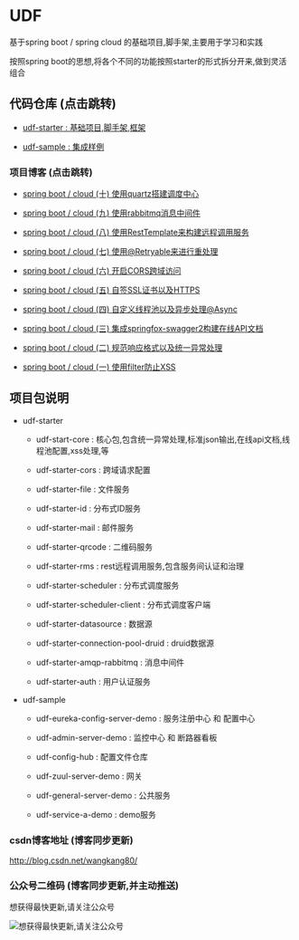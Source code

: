 # UDF

基于spring boot / spring cloud 的基础项目,脚手架,主要用于学习和实践

按照spring boot的思想,将各个不同的功能按照starter的形式拆分开来,做到灵活组合

## 代码仓库 (点击跳转)

- [udf-starter : 基础项目,脚手架,框架](https://gitee.com/wangkang/udf)

- [udf-sample : 集成样例](https://gitee.com/wangkang/udf-sample)

### 项目博客 (点击跳转)

- [spring boot / cloud (十) 使用quartz搭建调度中心](https://my.oschina.net/wangkang80/blog/983208)

- [spring boot / cloud (九) 使用rabbitmq消息中间件](https://my.oschina.net/wangkang80/blog/955328)

- [spring boot / cloud (八) 使用RestTemplate来构建远程调用服务](https://my.oschina.net/wangkang80/blog/919955)

- [spring boot / cloud (七) 使用@Retryable来进行重处理](https://my.oschina.net/wangkang80/blog/912941)

- [spring boot / cloud (六) 开启CORS跨域访问](https://my.oschina.net/wangkang80/blog/912270)

- [spring boot / cloud (五) 自签SSL证书以及HTTPS](https://my.oschina.net/wangkang80/blog/911484)

- [spring boot / cloud (四) 自定义线程池以及异步处理@Async](https://my.oschina.net/wangkang80/blog/910041)

- [spring boot / cloud (三) 集成springfox-swagger2构建在线API文档](https://my.oschina.net/wangkang80/blog/909448)

- [spring boot / cloud (二) 规范响应格式以及统一异常处理](https://my.oschina.net/wangkang80/blog/908919)

- [spring boot / cloud (一) 使用filter防止XSS](https://my.oschina.net/wangkang80/blog/908070)

## 项目包说明

- udf-starter

    - udf-start-core : 核心包,包含统一异常处理,标准json输出,在线api文档,线程池配置,xss处理,等
    
    - udf-starter-cors : 跨域请求配置
    
    - udf-starter-file : 文件服务
    
    - udf-starter-id : 分布式ID服务
    
    - udf-starter-mail : 邮件服务
    
    - udf-starter-qrcode : 二维码服务
    
    - udf-starter-rms : rest远程调用服务,包含服务间认证和治理
    
    - udf-starter-scheduler : 分布式调度服务
    
    - udf-starter-scheduler-client : 分布式调度客户端
    
    - udf-starter-datasource : 数据源
    
    - udf-starter-connection-pool-druid : druid数据源
    
    - udf-starter-amqp-rabbitmq : 消息中间件
    
    - udf-starter-auth : 用户认证服务
        
        
- udf-sample

    - udf-eureka-config-server-demo  : 服务注册中心 和 配置中心
    
    - udf-admin-server-demo : 监控中心 和 断路器看板
    
    - udf-config-hub : 配置文件仓库
    
    - udf-zuul-server-demo : 网关
    
    - udf-general-server-demo : 公共服务
    
    - udf-service-a-demo : demo服务
    
    
### csdn博客地址 (博客同步更新)

http://blog.csdn.net/wangkang80/    

### 公众号二维码 (博客同步更新,并主动推送)

想获得最快更新,请关注公众号

![想获得最快更新,请关注公众号](https://static.oschina.net/uploads/img/201705/24155414_Pukg.jpg "想获得最快更新,请关注公众号") 

